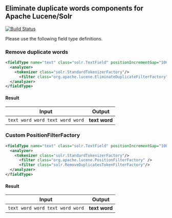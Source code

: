## Eliminate duplicate words components for Apache Lucene/Solr
[![Build Status](https://travis-ci.org/volkan/lucene-solr-filter-eliminateduplicate.svg?branch=master)](https://travis-ci.org/volkan/lucene-solr-filter-eliminateduplicate)


Please use the following field type definitions.
### Remove duplicate words
``` xml
<fieldType name="text" class="solr.TextField" positionIncrementGap="100">
  <analyzer>
    <tokenizer class="solr.StandardTokenizerFactory"/>
      <filter class="org.apache.lucene.EliminateDuplicateFilterFactory" />
  </analyzer>
</fieldType>
```

#### Result

Input | Output
--- | ---
`text word word text word word` | **text word**

### Custom PositionFilterFactory
``` xml
<fieldType name="text" class="solr.TextField" positionIncrementGap="100">
  <analyzer>
    <tokenizer class="solr.StandardTokenizerFactory"/>
	  <filter class="org.apache.lucene.PositionFilterFactory" />
	  <filter class="solr.RemoveDuplicatesTokenFilterFactory"/>
  </analyzer>
</fieldType>
```
#### Result

Input | Output
--- | ---
`text word word text word word` | **text word**
